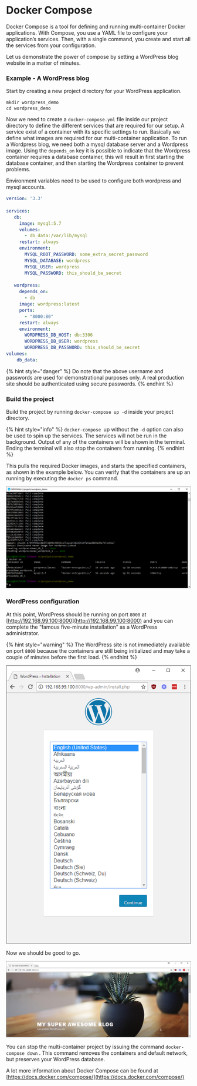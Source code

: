 # Docker Compose

Docker Compose is a tool for defining and running multi-container Docker applications. With Compose, you use a YAML file to configure your application’s services. Then, with a single command, you create and start all the services from your configuration.

Let us demonstrate the power of compose by setting a WordPress blog website in a matter of minutes.

### Example - A WordPress blog

Start by creating a new project directory for your WordPress application.

```text
mkdir wordpress_demo
cd wordpress_demo
```

Now we need to create a `docker-compose.yml` file inside our project directory to define the different services that are required for our setup. A service exist of a container with its specific settings to run. Basically we define what images are required for our multi-container application. To run a Wordpress blog, we need both a mysql database server and a Wordpress image. Using the `depends_on` key it is possible to indicate that the Wordpress container requires a database container, this will result in first starting the database container, and then starting the Wordpress container to prevent problems.

Environment variables need to be used to configure both wordpress and mysql accounts.

```yaml
version: '3.3'

services:
   db:
     image: mysql:5.7
     volumes:
       - db_data:/var/lib/mysql
     restart: always
     environment:
       MYSQL_ROOT_PASSWORD: some_extra_secret_password
       MYSQL_DATABASE: wordpress
       MYSQL_USER: wordpress
       MYSQL_PASSWORD: this_should_be_secret

   wordpress:
     depends_on:
       - db
     image: wordpress:latest
     ports:
       - "8000:80"
     restart: always
     environment:
       WORDPRESS_DB_HOST: db:3306
       WORDPRESS_DB_USER: wordpress
       WORDPRESS_DB_PASSWORD: this_should_be_secret
volumes:
    db_data:
```

{% hint style="danger" %}
 Do note that the above username and passwords are used for demonstrational purposes only. A real production site should be authenticated using secure passwords.
{% endhint %}

### Build the project

Build the project by running `docker-compose up -d` inside your project directory.

{% hint style="info" %}
`docker-compose `up without the `-d` option can also be used to spin up the services. The services will not be run in the background. Output of any of the containers will be shown in the terminal. Ending the terminal will also stop the containers from running.
{% endhint %}

This pulls the required Docker images, and starts the specified containers, as shown in the example below. You can verify that the containers are up an running by executing the `docker ps` command.

![Both the database and wordpress containers are running](.gitbook/assets/2018-04-26-9.png)

### WordPress configuration

At this point, WordPress should be running on port `8000` at  [http://192.168.99.100:8000](http://192.168.99.100:8000) and you can complete the “famous five-minute installation” as a WordPress administrator.

{% hint style="warning" %}
The WordPress site is not immediately available on port `8000` because the containers are still being initialized and may take a couple of minutes before the first load.
{% endhint %}

![Setup the WordPress](.gitbook/assets/2018-04-26-10.png)

Now we should be good to go.

![WordPress up and running](.gitbook/assets/2018-04-26-11.png)

You can stop the multi-container project by issuing the command `docker-compose down` .  This command removes the containers and default network, but preserves your WordPress database.

A lot more information about Docker Compose can be found at [https://docs.docker.com/compose/](https://docs.docker.com/compose/)

